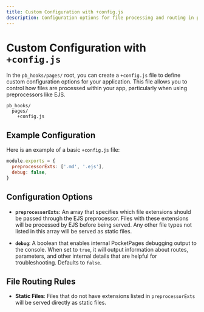```yaml
---
title: Custom Configuration with +config.js
description: Configuration options for file processing and routing in pb_hooks/pages, including preprocessor extensions, static file handling, and non-routable file patterns.
---
```


# Custom Configuration with `+config.js`

In the `pb_hooks/pages/` root, you can create a `+config.js` file to define custom configuration options for your application. This file allows you to control how files are processed within your app, particularly when using preprocessors like EJS.

```
pb_hooks/
  pages/
    +config.js
```

## Example Configuration

Here is an example of a basic `+config.js` file:

```javascript
module.exports = {
  preprocessorExts: ['.md', '.ejs'],
  debug: false,
}
```

## Configuration Options

- **`preprocessorExts`**: An array that specifies which file extensions should be passed through the EJS preprocessor. Files with these extensions will be processed by EJS before being served. Any other file types not listed in this array will be served as static files.

- **`debug`**: A boolean that enables internal PocketPages debugging output to the console. When set to `true`, it will output information about routes, parameters, and other internal details that are helpful for troubleshooting. Defaults to `false`.

## File Routing Rules

- **Static Files**: Files that do not have extensions listed in `preprocessorExts` will be served directly as static files.
